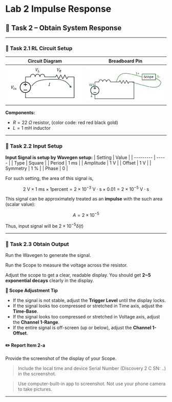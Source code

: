 # Lab 2 Impulse Response


## :dart: Task 2 – Obtain System Response
---

### 📌 Task 2.1 RL Circuit Setup

| **Circuit Diagram** | **Breadboard Pin** |
|---------------------|------------------------------|
| <img src="Pic/circuitdiagram.png" width="380"> | <img src="Pic/realcircuit.png" width="380"> |

**Components:**
- $R = 22~\Omega$ resistor, (color code: red red black gold)
- $L = 1~\mathrm{mH}$ inductor  

-------------
### 📌 Task 2.2 Input Setup
**Input Signal is setup by Wavegen setup:**
| Setting   | Value |
| --------- | ----- |
| Type |  Square     |
| Period  |    1 ms   |
| Amplitude |   1 V    |
| Offset    |   1 V    |
| Symmetry    |   1 %    |
| Phase    |   0    |

For such setting, the area of this signal is,

$$
2~\mathrm{V} \times 1~\mathrm{ms} \times 1\mathrm{percent} 
= 2 \times 10^{-3}~\mathrm{V \cdot s} \times 0.01
= 2 \times 10^{-5}~\mathrm{V \cdot s}
$$

This signal can be approximately treated as an **impulse** with the such area (scalar value):

$$
A = 2 \times 10^{-5}
$$

Thus, input signal will be $2 \times 10^{-5}\delta(t)$

-------------
### 📌 Task 2.3 Obtain Output
Run the Wavegen to generate the signal.

Run the Scope to measure the voltage across the resistor.

Adjust the scope to get a clear, readable display. You should get **2~5 exponential decays** clearly in the display.
  
**🔧 Scope Adjustment Tip**  
- If the signal is not stable, adjust the **Trigger Level** until the display locks.  
- If the signal looks too compressed or stretched in Time axis, adjust the **Time-Base**.  
- If the signal looks too compressed or stretched in Voltage axis, adjust the **Channel 1-Range**.  
- If the entire signal is off-screen (up or below), adjust the **Channel 1-Offset**.

#### :pencil2:  Report Item 2-a

Provide the screenshot of the display of your Scope. 

> Include the local time and device Serial Number (Discovery 2 C SN: ..) in the screenshot.

> Use computer-built-in app to screenshot. Not use your phone camera to take pictures.

-------------
